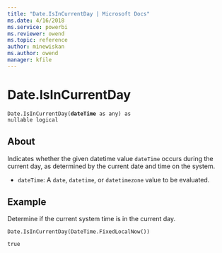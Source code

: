 ```yaml
---
title: "Date.IsInCurrentDay | Microsoft Docs"
ms.date: 4/16/2018
ms.service: powerbi
ms.reviewer: owend
ms.topic: reference
author: minewiskan
ms.author: owend
manager: kfile
---
```

# Date.IsInCurrentDay
<code>Date.IsInCurrentDay(**dateTime** as any) as nullable logical</code>

## About
Indicates whether the given datetime value <code>dateTime</code> occurs during the current day, as determined by the current date and time on the system. 
- <code>dateTime</code>: A <code>date</code>, <code>datetime</code>, or <code>datetimezone</code> value to be evaluated.

## Example 
Determine if the current system time is in the current day.

<code>Date.IsInCurrentDay(DateTime.FixedLocalNow())</code>

<code>true</code>


